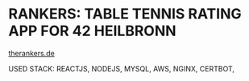 # RANKERS: TABLE TENNIS RATING APP FOR 42 HEILBRONN

[therankers.de](https://therankers.de)

USED STACK: REACTJS, NODEJS, MYSQL, AWS, NGINX, CERTBOT,
